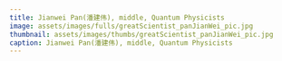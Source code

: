 ```yaml
---
title: Jianwei Pan(潘建伟), middle, Quantum Physicists
image: assets/images/fulls/greatScientist_panJianWei_pic.jpg
thumbnail: assets/images/thumbs/greatScientist_panJianWei_pic.jpg
caption: Jianwei Pan(潘建伟), middle, Quantum Physicists
---
```

